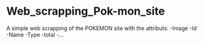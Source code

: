 # Web_scrapping_Pok-mon_site
A simple web scrapping of the POKEMON site with the attributs:
   -Image
   -Id
   -Name
   -Type
   -total
   -...
